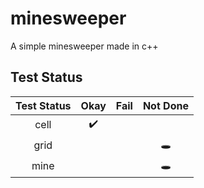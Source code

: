 # minesweeper
A simple minesweeper made in c++


## Test Status
| Test Status |        Okay        | Fail | Not Done |
|:-----------:|:------------------:|:----:|:--------:|
|     cell    | :heavy_check_mark: |      |          |
|     grid    |                    |      |  :hole:  |
|     mine    |                    |      |  :hole:  |